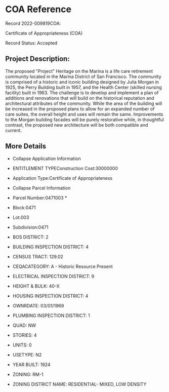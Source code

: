 # COA Reference

Record 2022-009819COA: 

Certificate of Appropriateness (COA)

Record Status: Accepted

## Project Description:
The proposed "Project" Heritage on the Marina is a life care retirement community located in the Marina District of San Francisco. The community is comprised of a historic and iconic building designed by Julia Morgan in 1925, the Perry Building built in 1957, and the Health Center (skilled nursing facility) built in 1963. The challenge is to develop and implement a plan of additions and renovations that will build on the historical reputation and architectural attributes of the community. While the area of the building will be increased in the proposed plans to allow for an expanded number of care suites, the overall height and uses will remain the same. Improvements to the Morgan building facades will be purely restorative while, in thoughtful contrast, the proposed new architecture will be both compatible and current.


## More Details
 	
* Collapse Application Information
* ENTITLEMENT TYPEConstruction Cost:30000000
* Application Type:Certificate of Appropriateness
* Collapse Parcel Information

* Parcel Number:0471003 *
* Block:0471
* Lot:003
* Subdivision:0471
* BOS DISTRICT: 2
* BUILDING INSPECTION DISTRICT: 4
* CENSUS TRACT: 129.02
* CEQACATEGORY: A - Historic Resource Present
* ELECTRICAL INSPECTION DISTRICT: 9
* HEIGHT & BULK: 40-X
* HOUSING INSPECTION DISTRICT: 4
* OWNRDATE: 03/01/1969
* PLUMBING INSPECTION DISTRICT: 1
* QUAD: NW
* STORIES: 4
* UNITS: 0
* USETYPE: N2
* YEAR BUILT: 1924
* ZONING: RM-1
* ZONING DISTRICT NAME: RESIDENTIAL- MIXED, LOW DENSITY
 